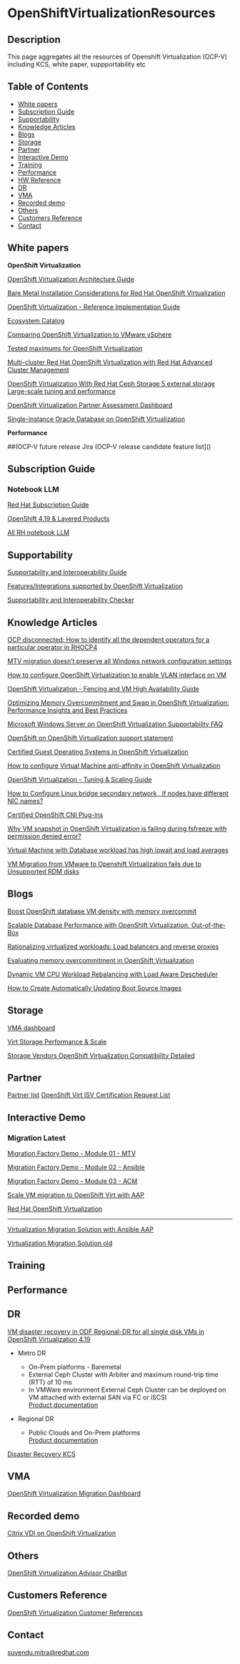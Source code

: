 # OpenShiftVirtualizationResources

## Description

This page aggregates all the resources of Openshift Virtualization (OCP-V) including KCS, white paper, suppportability etc

## Table of Contents
* [White papers](#white-papers)
* [Subscription Guide](#subscription-guide)
* [Supportability](#supportability)
* [Knowledge Articles](#knowledge-articles)
* [Blogs](#blogs)
* [Storage](#storage)
* [Partner](#partner)
* [Interactive Demo](#interactive-demo)
* [Training](#training)
* [Performance](#performance)
* [HW Reference](#hw-reference)
* [DR](#dr)
* [VMA](#vma)
* [Recorded demo](#recorded-demo)
* [Others](#others)
* [Customers Reference](#customers-reference)
* [Contact](#contact)
<!-- * [License](#license) -->

## White papers
<!-- ${\color{grey}Databases}$ -->

**OpenShift Virtualization** 

[OpenShift Virtualization Architecture Guide](https://access.redhat.com/articles/7119411)

[Bare Metal Installation Considerations for Red Hat OpenShift Virtualization](https://docs.google.com/document/d/1ynqxYOYp5CcPY8_Cy-KW1Bmbug9Y3ZP6EnUH5pV6qrw/edit?usp=sharing)

[OpenShift Virtualization - Reference Implementation Guide](https://access.redhat.com/articles/7067871)

[Ecosystem Catalog](https://catalog.redhat.com/en/platform/red-hat-openshift/virtualization)

[Comparing OpenShift Virtualization to VMware vSphere](https://docs.redhat.com/en/documentation/openshift_container_platform/4.19/html-single/virtualization/index#virt-vmware-comparison_about-virt)

[Tested maximums for OpenShift Virtualization](https://docs.redhat.com/en/documentation/openshift_container_platform/4.19/html-single/virtualization/index#virt-tested-maximums_virt-supported-limits)

[Multi-cluster Red Hat OpenShift Virtualization with Red Hat Advanced Cluster Management](https://access.redhat.com/articles/7122874)

[OpenShift Virtualization With Red Hat Ceph Storage 5 external storage Large-scale tuning and performance](https://www.redhat.com/rhdc/managed-files/vi-openshift-virtualization-reference-architecture-f31675-202207-en.pdf)

[OpenShift Virtualization Partner Assessment Dashboard](https://lookerstudio.google.com/s/qj7DFpn6LS0)

[Single-instance Oracle Database on OpenShift Virtualization](https://www.redhat.com/en/blog/single-instance-oracle-database-openshift-virtualization)

**Performance**  

##(OCP-V future release Jira 
(OCP-V release candidate feature list]()

## Subscription Guide

### Notebook LLM

[Red Hat Subscription Guide](https://notebooklm.google.com/notebook/22f2761e-2a6e-4b0c-aa7a-876f41c6294b)

[OpenShift 4.19 & Layered Products](https://notebooklm.google.com/notebook/d5adc878-0452-4eb9-afb8-b65a3871e86e)

[All RH notebook LLM](https://docs.google.com/document/d/1PnBKOLFbwgeziavwBjYpbvcNoRqqZ9A4c1ztgYApHJw/edit?usp=sharing)
## Supportability
[Supportability and Interoperability Guide]()

[Features/Integrations supported by OpenShift Virtualization]()

[Supportability and Interoperability Checker]()

## Knowledge Articles
[OCP disconnected: How to identify all the dependent operators for a particular operator in RHOCP4](https://access.redhat.com/solutions/7100980)

[MTV migration doesn’t preserve all Windows network configuration settings](https://access.redhat.com/solutions/7081152)

[How to configure OpenShift Virtualization to enable VLAN interface on VM](https://access.redhat.com/solutions/7109906)

[OpenShift Virtualization - Fencing and VM High Availability Guide](https://access.redhat.com/articles/7057929)

[Optimizing Memory Overcommitment and Swap in OpenShift Virtualization: Performance Insights and Best Practices](https://access.redhat.com/articles/7104984)

[Microsoft Windows Server on OpenShift Virtualization Supportability FAQ](https://access.redhat.com/articles/7053119)

[OpenShift on OpenShift Virtualization support statement](https://access.redhat.com/articles/6975424)

[Certified Guest Operating Systems in OpenShift Virtualization](https://access.redhat.com/articles/4234591)

[How to configure Virtual Machine anti-affinity in OpenShift Virtualization](https://access.redhat.com/solutions/7009789)

[OpenShift Virtualization - Tuning & Scaling Guide](https://access.redhat.com/articles/6994974)

[How to Configure Linux bridge secondary network , If nodes have different NIC names?](https://access.redhat.com/solutions/7120374)

[Certified OpenShift CNI Plug-ins](https://access.redhat.com/articles/5436171)

[Why VM snapshot in OpenShift Virtualization is failing during fsfreeze with permission denied error?](https://access.redhat.com/solutions/7030558)

[Virtual Machine with Database workload has high iowait and load averages](https://access.redhat.com/solutions/7030558)

[VM Migration from VMware to Openshift Virtualization fails due to Unsupported RDM disks](https://access.redhat.com/solutions/7099759)

## Blogs
[Boost OpenShift database VM density with memory overcommit](https://developers.redhat.com/blog/2025/02/25/scalable-database-performance-openshift-virtualization-out-box#)

[Scalable Database Performance with OpenShift Virtualization, Out-of-the-Box](https://developers.redhat.com/blog/2025/02/25/scalable-database-performance-openshift-virtualization-out-box#)

[Rationalizing virtualized workloads: Load balancers and reverse proxies](https://www.redhat.com/en/blog/rationalizing-virtualized-workloads-load-balancers-and-reverse-proxies)

[Evaluating memory overcommitment in OpenShift Virtualization](https://developers.redhat.com/articles/2025/04/24/evaluating-memory-overcommitment-openshift-virtualization#)

[Dynamic VM CPU Workload Rebalancing with Load Aware Descheduler](https://developers.redhat.com/blog/2025/06/03/dynamic-vm-cpu-workload-rebalancing-load-aware-descheduler)

[How to Create Automatically Updating Boot Source Images](https://www.redhat.com/en/blog/how-to-make-sure-custom-boot-source-images-are-automatically-updated)
[]()
[]()

## Storage

[VMA dashboard](https://lookerstudio.google.com/s/m3SGJk25BcM)

[Virt Storage Performance & Scale](https://docs.google.com/spreadsheets/d/11OB05w6lf9rby8BOc2UBEYdaHTps6F0TF3BpnuIjYPw/edit?usp=sharing)

[Storage Vendors OpenShift Virtualization Compatibility Detailed](https://access.redhat.com/articles/7128992)

## Partner

[Partner list](https://www.redhat.com/en/technologies/cloud-computing/openshift/virtualization#partners)
[OpenShift Virt ISV Certification Request List](https://docs.google.com/spreadsheets/d/16W69NZ0Q6fBpU2gI3KpE7GOn85j8SB9g4cKyhETJ23s/edit?usp=sharing)

## Interactive Demo

### Migration Latest

[Migration Factory Demo - Module 01 - MTV](https://app.arcade.software/share/collections/VRERvkF9Y5WvSuv3SYZq)

[Migration Factory Demo - Module 02 - Ansible](https://app.arcade.software/share/collections/VRERvkF9Y5WvSuv3SYZq)

[Migration Factory Demo - Module 03 - ACM](https://app.arcade.software/share/collections/VRERvkF9Y5WvSuv3SYZq)

[Scale VM migration to OpenShift Virt with AAP](https://interact.redhat.com/share/nOMqJgJKjLnHrJTNzwne)

[Red Hat OpenShift Virtualization](https://www.redhat.com/architect/portfolio/detail/57-openshift-virtualization-demo)

-----

[Virtualization Migration Solution with Ansible AAP](https://www.redhat.com/architect/portfolio/detail/64-migrate-vm-demo)

[Virtualization Migration Solution old ](https://www.redhat.com/architect/portfolio/detail/54-virtualization-migration-solution)
[]()


## Training


## Performance 



## DR

[VM disaster recovery in ODF Regional-DR for all single disk VMs in OpenShift Virtualization 4.19](https://access.redhat.com/articles/7125661)
- Metro DR 
  - On-Prem platforms - Baremetal 
  - External Ceph Cluster with Arbiter and maximum round-trip time (RTT) of 10 ms
  - In VMWare environment External Ceph Cluster can be deployed on VM attached with external SAN via FC or iSCSI  
  [Product documentation](https://access.redhat.com/documentation/en-us/red_hat_openshift_data_foundation/4.13/html/configuring_openshift_data_foundation_disaster_recovery_for_openshift_workloads/metro-dr-solution)

- Regional DR
  - Public Clouds and On-Prem platforms   
  [Product documentation](https://access.redhat.com/documentation/en-us/red_hat_openshift_data_foundation/4.13/html/configuring_openshift_data_foundation_disaster_recovery_for_openshift_workloads/rdr-solution)

[Disaster Recovery KCS](https://access.redhat.com/articles/7007419)     

## VMA
[OpenShift Virtualization Migration Dashboard](https://lookerstudio.google.com/s/qKhwMop98cw)

## Recorded demo  

[Citrix VDI on OpenShift Virtualization](https://www.youtube.com/watch?v=IhN0xW9WNbY)

## Others

[OpenShift Virtualization Advisor ChatBot](https://notebooklm.google.com/notebook/31265804-d563-4de3-978c-305938166d56)

## Customers Reference 
[OpenShift Virtualization Customer References](https://docs.google.com/presentation/d/1AaoN4gNG05yoGv-FHF_lFEnXpDQEA6iEHwmHZmMEzQo/edit?usp=sharing)

## Contact
suvendu.mitra@redhat.com

[def]: https://access.redhat.com/articles/7104984
[def2]: https://docs.google.com/spreadsheets/d/11OB05w6lf9rby8BOc2UBEYdaHTps6F0TF3BpnuIjYPw/edit?usp=sharing
